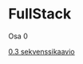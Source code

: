 # FullStack
Osa 0

[0.3 sekvenssikaavio](https://www.websequencediagrams.com/?lz=a2F5dHRhamEtPnNlbGFpbjoKbm90ZSBsZWZ0IG9mIAAPBgoAHggga2lyam9pdHRhYSBvc29pdGVydmllaWxsZQpmdWxsc3RhY2stZXhhbXBsZWFwcC5oZXJva3UuY29tL25vdGVzCmVuZCBub3RlCgBoBi0-cGFsdmVsaW46IEdFVCAAHyYALAgAgSsJIHN0YXR1cyAyMDAsIGh0bWwgc2l2dQAtN21haW4uY3NzAAM8agCBBSBjc3MgdHl5bGl0aWVkb3N0bwCBNh9qYXZhc2NyaXB0IAApCQCDJAVyaWdoAIMeDACDQAYgc3VvcgCDIQYAMAppw6QAgkBAZGF0YS5qc29uAIJlHwAeCgCEOhQAgQYeIGpvbGxhIGpzb24tbXVvdG9pbmVuCmRhdGEgcmVuZGVyw7ZpZMOkw6RuAINmBTprc2kgamEgbGlzw6R0ABIGYWVpbW1pbiBsYWRhdHVsbGUAhAsFbGxlCmphIG7DpHl0ACQFAIQhBW4&s=napkin)

